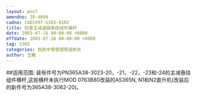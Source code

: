 ```yaml
---
layout: post
amendno: 39-4094
cadno: CAD1997-S365-01R2
title: 检查主减速器悬挂组件横杆
date: 2003-07-16 00:00:00 +0800
effdate: 2003-07-16 00:00:00 +0800
tag: S365
categories: 民航中南管理局适航处
author: 王敏
---
```


##适用范围:
装有件号为PN365A38-3023-20，-21，-22，-23和-24的主减悬挂组件横杆,这些横杆未执行MOD 0763B80改装的AS365N, N1和N2直升机(改装后的新件号为365A38-3062-20)。

